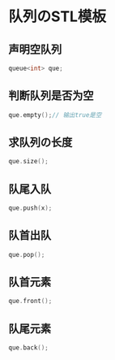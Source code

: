 # 队列のSTL模板
## 声明空队列
~~~c++
queue<int> que;
~~~
## 判断队列是否为空
~~~c++
que.empty();// 输出true是空
~~~
## 求队列の长度
~~~c++
que.size();
~~~
## 队尾入队
~~~c++
que.push(x);
~~~
## 队首出队
~~~c++
que.pop();
~~~
## 队首元素
~~~c++
que.front();
~~~
## 队尾元素
~~~c++
que.back();
~~~